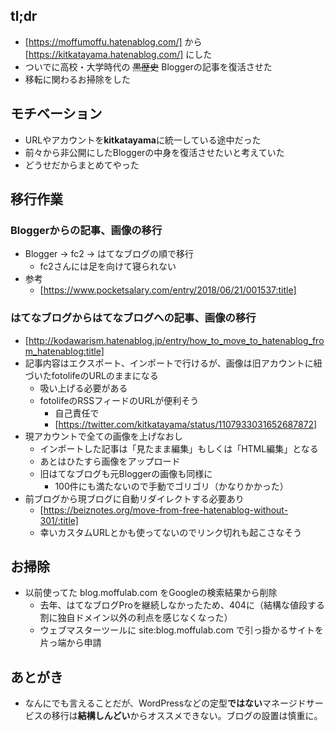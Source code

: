 ## tl;dr

* [https://moffumoffu.hatenablog.com/] から [https://kitkatayama.hatenablog.com/] にした
* ついでに高校・大学時代の <s>黒歴史</s> Bloggerの記事を復活させた
* 移転に関わるお掃除をした

## モチベーション

* URLやアカウントを<b>kitkatayama</b>に統一している途中だった
* 前々から非公開にしたBloggerの中身を復活させたいと考えていた
* どうせだからまとめてやった

## 移行作業

### Bloggerからの記事、画像の移行

* Blogger -> fc2 -> はてなブログの順で移行
  * fc2さんには足を向けて寝られない
* 参考
  * [https://www.pocketsalary.com/entry/2018/06/21/001537:title]

### はてなブログからはてなブログへの記事、画像の移行 

* [http://kodawarism.hatenablog.jp/entry/how_to_move_to_hatenablog_from_hatenablog:title]
* 記事内容はエクスポート、インポートで行けるが、画像は旧アカウントに紐づいたfotolifeのURLのままになる
  * 吸い上げる必要がある
  * fotolifeのRSSフィードのURLが便利そう
    * 自己責任で
    * [https://twitter.com/kitkatayama/status/1107933031652687872]
* 現アカウントで全ての画像を上げなおし
  * インポートした記事は「見たまま編集」もしくは「HTML編集」となる
  * あとはひたすら画像をアップロード
  * 旧はてなブログも元Bloggerの画像も同様に
    * 100件にも満たないので手動でゴリゴリ（かなりかかった）
* 前ブログから現ブログに自動リダイレクトする必要あり
  * [https://beiznotes.org/move-from-free-hatenablog-without-301/:title]
  * 幸いカスタムURLとかも使ってないのでリンク切れも起こさなそう

## お掃除

* 以前使ってた blog.moffulab.com をGoogleの検索結果から削除
  * 去年、はてなブログProを継続しなかったため、404に（結構な値段する割に独自ドメイン以外の利点を感じなくなった）
  * ウェブマスターツールに site:blog.moffulab.com で引っ掛かるサイトを片っ端から申請

## あとがき

* なんにでも言えることだが、WordPressなどの定型**ではない**マネージドサービスの移行は**結構しんどい**からオススメできない。ブログの設置は慎重に。